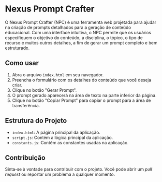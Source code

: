 # Nexus Prompt Crafter

O Nexus Prompt Crafter (NPC) é uma ferramenta web projetada para ajudar na criação de prompts detalhados para a geração de conteúdo educacional. Com uma interface intuitiva, o NPC permite que os usuários especifiquem o objetivo do conteúdo, a disciplina, o tópico, o tipo de recurso e muitos outros detalhes, a fim de gerar um prompt completo e bem estruturado.

## Como usar

1. Abra o arquivo `index.html` em seu navegador.
2. Preencha o formulário com os detalhes do conteúdo que você deseja criar.
3. Clique no botão "Gerar Prompt".
4. O prompt gerado aparecerá na área de texto na parte inferior da página.
5. Clique no botão "Copiar Prompt" para copiar o prompt para a área de transferência.

## Estrutura do Projeto

*   `index.html`: A página principal da aplicação.
*   `script.js`: Contém a lógica principal da aplicação.
*   `constants.js`: Contém as constantes usadas na aplicação.

## Contribuição

Sinta-se à vontade para contribuir com o projeto. Você pode abrir um *pull request* ou reportar um problema a qualquer momento.
